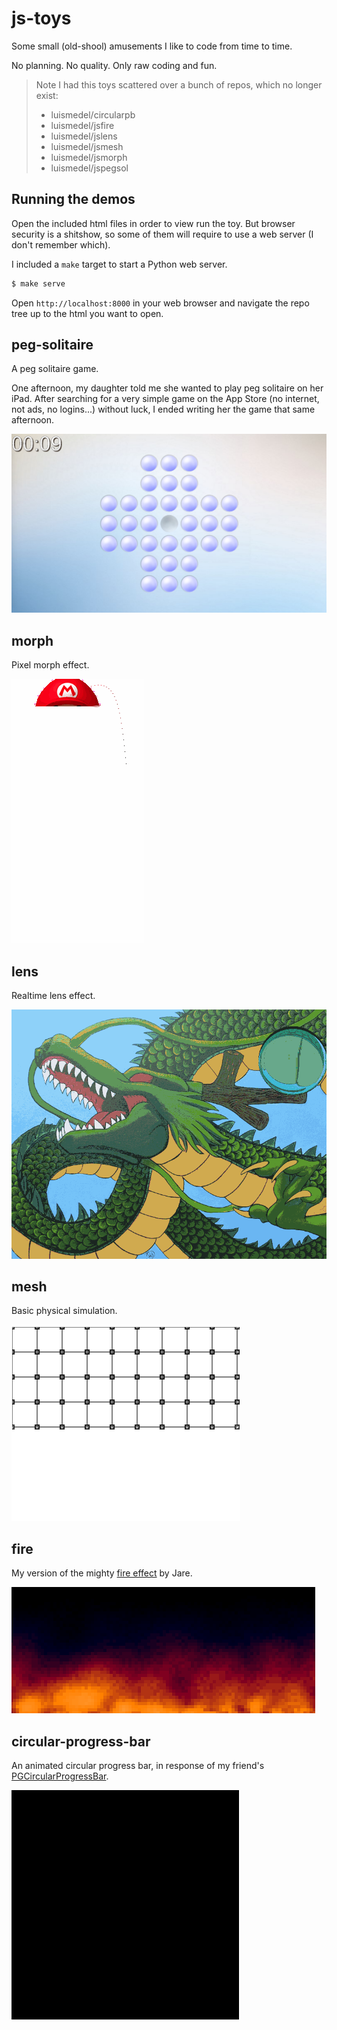 # js-toys

Some small (old-shool) amusements I like to code from time to time.

No planning. No quality. Only raw coding and fun.

> Note I had this toys scattered over a bunch of repos, which no longer exist:
>
> - luismedel/circularpb
> - luismedel/jsfire
> - luismedel/jslens
> - luismedel/jsmesh
> - luismedel/jsmorph
> - luismedel/jspegsol

## Running the demos

Open the included html files in order to view run the toy. But browser security is a shitshow, so some of them will require to use a web server (I don't remember which).

I included a `make` target to start a Python web server.

```sh
$ make serve
```

Open `http://localhost:8000` in your web browser and navigate the repo tree up to the html you want to open.

## peg-solitaire

A peg solitaire game.

One afternoon, my daughter told me she wanted to play peg solitaire on her iPad. After searching for a very simple game on the App Store (no internet, not ads, no logins...) without luck, I ended writing her the game that same afternoon.

![Screenshot](https://raw.githubusercontent.com/luismedel/js-toys/master/peg-solitaire/screenshot.png "Screenshot")

## morph

Pixel morph effect.

![Screenshot](https://raw.githubusercontent.com/luismedel/js-toys/master/morph/preview.gif "Preview")

## lens

Realtime lens effect.

![Screenshot](https://raw.githubusercontent.com/luismedel/js-toys/master/lens/preview.gif "Preview")

## mesh

Basic physical simulation.

![Screenshot](https://raw.githubusercontent.com/luismedel/js-toys/master/mesh/preview.gif "Preview")

## fire

My version of the mighty [fire effect](http://www.pouet.net/prod.php?which=15071) by Jare.

![Screenshot](https://raw.githubusercontent.com/luismedel/js-toys/master/fire/preview.gif "Preview")

## circular-progress-bar

An animated circular progress bar, in response of my friend's [PGCircularProgressBar](https://github.com/pablogsIO/PGCircularProgressBar).

![Screenshot](https://raw.githubusercontent.com/luismedel/js-toys/master/circular-progress-bar/preview.gif "Screenshot")
